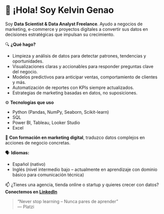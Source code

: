 # 👋 ¡Hola! Soy Kelvin Genao

Soy **Data Scientist & Data Analyst Freelance**. Ayudo a negocios de marketing, e-commerce y proyectos digitales a convertir sus datos en decisiones estratégicas que impulsan su crecimiento.

🔍 **¿Qué hago?**
- Limpieza y análisis de datos para detectar patrones, tendencias y oportunidades.
- Visualizaciones claras y accionables para responder preguntas clave del negocio.
- Modelos predictivos para anticipar ventas, comportamiento de clientes y más.
- Automatización de reportes con KPIs siempre actualizados.
- Estrategias de marketing basadas en datos, no suposiciones.

⚙️ **Tecnologías que uso**
- Python (Pandas, NumPy, Seaborn, Scikit-learn)
- SQL
- Power BI, Tableau, Looker Studio
- Excel

🎯 **Con formación en marketing digital**, traduzco datos complejos en acciones de negocio concretas.

🗣️ **Idiomas:**
- Español (nativo)
- Inglés (nivel intermedio bajo – actualmente en aprendizaje con dominio básico para comunicación técnica)

📫 ¿Tienes una agencia, tienda online o startup y quieres crecer con datos?  
**Conectemos en [LinkedIn](www.linkedin.com/in/kelvin-genao-a7621833b)**

> “Never stop learning – Nunca pares de aprender”  
> — Platzi



